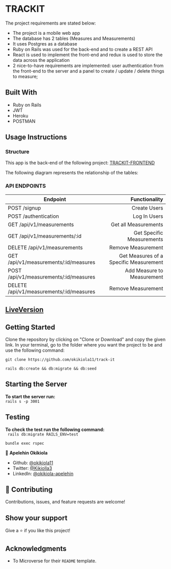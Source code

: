 # TRACKIT

The project requirements are stated below:

- The project is a mobile web app
- The database has 2 tables (Measures and Measurements)
- It uses Postgres as a database
- Ruby on Rails was used for the back-end and to create a REST API
- React is used to implement the front-end and redux is used to store the data across the application
- 2 nice-to-have requirements are implemented: user authentication from the front-end to the server and a panel to create / update / delete things to measure;

## **Built With**

- Ruby on Rails
- JWT
- Heroku
- POSTMAN

## **Usage Instructions**

### **Structure**

This app is the back-end of the following project: [TRACKIT-FRONTEND](https://github.com/okikiola11/track-it/frontend)

The following diagram represents the relationship of the tables:

### **API ENDPOINTS**

| Endpoint                                 |                          Functionality |
| ---------------------------------------- | -------------------------------------: |
| POST /signup                             |                           Create Users |
| POST /authentication                     |                           Log In Users |
| GET /api/v1/measurements                 |                   Get all Measurements |
| GET /api/v1/measurements/:id             |              Get Specific Measurements |
| DELETE /api/v1/measurements              |                     Remove Measurement |
| GET /api/v1/measurements/:id/measures    | Get Measures of a Specific Measurement |
| POST /api/v1/measurements/:id/measures   |             Add Measure to Measurement |
| DELETE /api/v1/measurements/:id/measures |                     Remove Measurement |


## [LiveVersion]()

## **Getting Started**

Clone the repository by clicking on "Clone or Download" and copy the given link. In your terminal, go to the folder where you want the project to be and use the following command:

`git clone https://github.com/okikiola11/track-it`

`rails db:create && db:migrate && db:seed`

## **Starting the Server**

**To start the server run:** <br>
`rails s -p 3001`

## **Testing**

**To check the test run the following command:** <br>
` rails db:migrate RAILS_ENV=test`

`bundle exec rspec`


👤 **Apelehin Okikiola**

* Github: [@okikiola11](https://github.com/okikiola11)
* Twitter: [@Kikiolla3](https://twitter.com/Kikiolla3)
* LinkedIn: [@okikiola-apelehin](https://www.linkedin.com/in/okikiola-apelehin-459008122/)


## 🤝 Contributing

Contributions, issues, and feature requests are welcome!

## Show your support

Give a ⭐️ if you like this project!

## Acknowledgments

- To Microverse for their `README` template.

